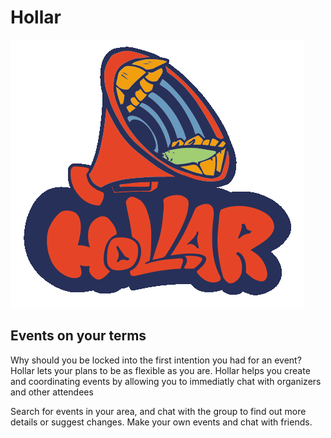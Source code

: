 # Hollar
![alt text](https://github.com/2106-tomatoes/Hollar/blob/main/Hollar-Front/assets/Hollar.png)

## Events on your terms
Why should you be locked into the first intention you had for an event? Hollar lets your plans to be as flexible as you are.
Hollar helps you create and coordinating events by allowing you to immediatly chat with organizers and other attendees

Search for events in your area, and chat with the group to find out more details or suggest changes. Make your own events and chat with friends.
